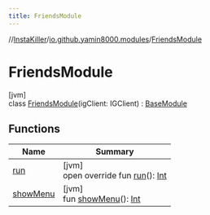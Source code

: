 ```yaml
---
title: FriendsModule
---
```

//[InstaKiller](../../../index.html)/[io.github.yamin8000.modules](../index.html)/[FriendsModule](index.html)



# FriendsModule



[jvm]\
class [FriendsModule](index.html)(igClient: IGClient) : [BaseModule](../-base-module/index.html)



## Functions


| Name | Summary |
|---|---|
| [run](run.html) | [jvm]<br>open override fun [run](run.html)(): [Int](https://kotlinlang.org/api/latest/jvm/stdlib/kotlin/-int/index.html) |
| [showMenu](../-base-module/show-menu.html) | [jvm]<br>fun [showMenu](../-base-module/show-menu.html)(): [Int](https://kotlinlang.org/api/latest/jvm/stdlib/kotlin/-int/index.html) |

